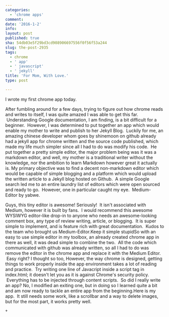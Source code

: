 ```yaml
---
categories:
  - 'chrome apps'
comment: 
date: '2016-1-2'
info: 
layout: post
published: true
sha: 54db03e5f29bd3cd908906697556f0f56f53a244
slug: the-post-2935
tags:
  - chrome
  - ' app'
  - ' javascript'
  - ' jekyll'
title: 'For Mom, With Love.'
type: post

---
```


I wrote my first chrome app today.
    
        
After fumbling around for a few days, trying to figure out how chrome reads and writes to itself, I was quite amazed I was able to get this far.  Understanding Google documentation, I am finding, is a bit difficult for a beginner.  However, I was determined to put together an app which would enable my mother to write and publish to her Jekyll Blog.  Luckily for me, an amazing chinese developer whom goes by shinemoon on github already had a jekyll app for chrome written and the source code published, which made my life much simpler since all I had to do was modify his code.  He put together a pretty simple editor, the major problem being was it was a markdown editor, and well, my mother is a traditional writer without the knowledge, nor the ambition to learn Markdown however great it actually is. My primary objective was to find a decent non-markdown editor which would be capable of simple blogging and a platform which would upload the written article to a Jekyll blog hosted on Github.  A simple Google search led me to an entire laundry list of editors which were open sourced and ready to go.  However, one in particular caught my eye.  Medium-Editor by yabwe.  
    
        
Guys, this tiny editor is awesome! Seriously!  It isn't associated with Medium, however it is built by fans.  I would recommend this awesome WYSIWYG editor-like drop-in to anyone who needs an awesome-looking comment box, any type of review writing, article, or blogging.  It is super simple to implement, and is feature rich with great documentation.  Kudos to the team who brought us Medium-Editor.Keep it simple stupidSo with an easy to use simple editor in my toolbox, an already created chrome app in there as well, it was dead simple to combine the two.  All the code which communicated with github was already written, so all I had to do was remove the editor in the chrome app and replace it with the Medium Editor.  Easy right? I thought so too, However, the way chrome is designed, getting things to work properly inside the app environment takes a lot of reading and practice.  Try writing one line of Javacript inside a script tag in index.html; it doesn't let you as it is against Chrome's security policy.  Everything has to be injected through content scripts.  So did I really write an app? No, I modified an exiting one, but in doing so I learned quite a bit and am now ready to tackle an entire app from the beginning.Here is my app.  It still needs some work, like a scrollbar and a way to delete images, but for the most part, it works pretty well.
    
        

    +
    
            
            
    
